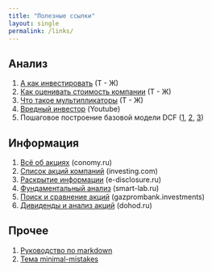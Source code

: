 ```yaml
---
title: "Полезные ссылки"
layout: single
permalink: /links/
---
```


## Анализ

1. [А как инвестировать](https://journal.tinkoff.ru/pro/invest/) (Т - Ж)
1. [Как оценивать стоимость компании](https://journal.tinkoff.ru/razum/) (Т - Ж)
1. [Что такое мультипликаторы](https://journal.tinkoff.ru/multilplicator/) (Т - Ж)
1. [Вредный инвестор](https://www.youtube.com/channel/UCbhXz_OPX3B0eTimt24PGVQ) (Youtube)
1. Пошаговое построение базовой модели DCF ([1](https://blog.sf.education/poshagovoe-postroenie-bazovoj-modeli-dcf/), [2](https://blog.sf.education/poshagovoe-postroenie-bazovoj-modeli-dcf-chast-2-prognozirovanie/), [3](https://blog.sf.education/poshagovoe-postroenie-bazovoj-modeli-dcf-chast-3-%e2%88%86-nwc-fcff-terminal-value-total-enterprise-value/))


## Информация

1. [Всё об акциях](https://www.conomy.ru) (conomy.ru)
1. [Список акций компаний](https://ru.investing.com/stock-screener) (investing.com)
1. [Раскрытие информации](https://www.e-disclosure.ru/) (e-disclosure.ru)
1. [Фундаментальный анализ](https://smart-lab.ru/q/shares_fundamental/) (smart-lab.ru)
1. [Поиск и сравнение акций](https://gazprombank.investments/) (gazprombank.investments)
1. [Дивиденды и анализ акций](https://www.dohod.ru/ik/analytics/dividend) (dohod.ru)


## Прочее

1. [Руководство по markdown](https://paulradzkov.com/2014/markdown_cheatsheet/)
1. [Тема minimal-mistakes](https://github.com/mmistakes/minimal-mistakes)
